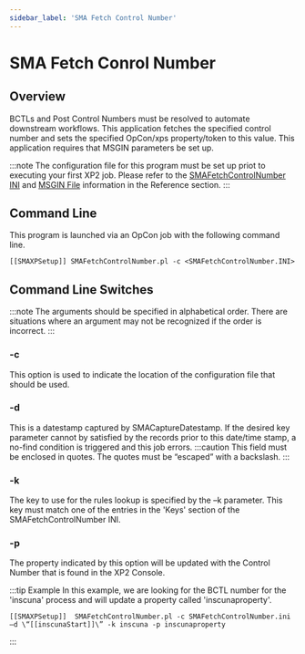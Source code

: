 ```yaml
---
sidebar_label: 'SMA Fetch Control Number'
---
```


# SMA Fetch Conrol Number

## Overview

BCTLs and Post Control Numbers must be resolved to automate downstream workflows. This application fetches the specified control number and sets the specified OpCon/xps property/token to this value. This application requires that MSGIN parameters be set up. 

:::note
The configuration file for this program must be set up priot to executing your first XP2 job. Please refer to the [SMAFetchControlNumber INI](../reference/smafetchcontrolnumber) and [MSGIN File](../reference/msgin-file) information in the Reference section.
:::

## Command Line

This program is launched via an OpCon job with the following command line.

```
[[SMAXPSetup]] SMAFetchControlNumber.pl -c <SMAFetchControlNumber.INI> 
```

## Command Line Switches

:::note
The arguments should be specified in alphabetical order. There are situations where an argument may not be recognized if the order is incorrect.
:::

### -c

This option is used to indicate the location of the configuration file that should be used.

### -d 
This is a datestamp captured by SMACaptureDatestamp. If the desired key parameter cannot by satisfied by the records prior to this date/time stamp, a no-find condition is triggered and this job errors. 
:::caution
This field must be enclosed in quotes. The quotes must be “escaped” with a backslash.
:::

### -k
The key to use for the rules lookup is specified by the –k parameter. This key must match one of the entries in the 'Keys' section of the SMAFetchControlNumber INI.

### -p
The property indicated by this option will be updated with the Control Number that is found in the XP2 Console.

:::tip Example
In this example, we are looking for the BCTL number for the 'inscuna' process and will update a property called 'inscunaproperty'.

```
[[SMAXPSetup]]  SMAFetchControlNumber.pl -c SMAFetchControlNumber.ini –d \“[[inscunaStart]]\” -k inscuna -p inscunaproperty
```
:::
